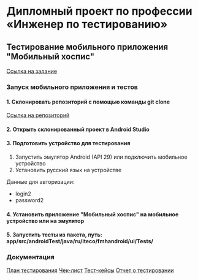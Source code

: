 # Дипломный проект по профессии «Инженер по тестированию»

## Тестирование мобильного приложения "Мобильный хоспис"

[Ссылка на задание](https://github.com/netology-code/qamid-diplom)

### Запуск мобильного приложения и тестов

#### 1. Склонировать репозиторий с помощью команды git clone

[Ссылка на репозиторий](https://github.com/alvikui/Diplom_Netology)

#### 2. Открыть склонированный проект в Android Studio

#### 3. Подготовить устройство для тестирования

1) Запустить эмулятор Android (API 29) или подключить мобильное устройство
2) Установить русский язык на устройстве

Данные для авторизации:
- login2
- password2

#### 4. Установить приложение "Мобильный хоспис" на мобильное устройство или на эмулятор

#### 5. Запустить тесты из пакета, путь: app/src/androidTest/java/ru/iteco/fmhandroid/ui/Tests/

### Документация

[План тестирования](https://github.com/alvikui/Diplom_Netology/blob/main/Plan.md)
[Чек-лист](https://github.com/alvikui/Diplom_Netology/blob/main/Check.xlsx)
[Тест-кейсы](https://github.com/alvikui/Diplom_Netology/blob/main/Cases.xlsx)
[Отчет о тестировании](https://github.com/alvikui/Diplom_Netology/blob/main/Result.md)
